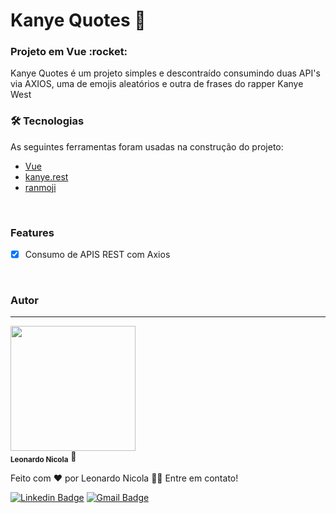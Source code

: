 # Kanye Quotes :ghost:	

<h3>Projeto em Vue :rocket:	</h3>
<p>Kanye Quotes é um projeto simples e descontraído consumindo duas API's via AXIOS, uma de emojis aleatórios e outra de frases do rapper Kanye West</p>


### 🛠 Tecnologias

As seguintes ferramentas foram usadas na construção do projeto:

- [Vue](https://vuejs.org/)
- [kanye.rest](https://api.kanye.rest/)
- [ranmoji](https://github.com/hagata/ranmoji)
</br>

### Features

- [x] Consumo de APIS REST com Axios

</br>

### Autor
---

 <img src="https://avatars.githubusercontent.com/u/85263860?v=4" width="200px;" alt=""/>
 <br />
 <sub><b>Leonardo Nicola</b></sub></a> 🚀


Feito com ❤️ por Leonardo Nicola 👋🏽 Entre em contato!

[![Linkedin Badge](https://img.shields.io/badge/-Leonardo-blue?style=flat-square&logo=Linkedin&logoColor=white&link=https://www.linkedin.com/in/leonardonicola/)](https://www.linkedin.com/in/leonardonicola/) 
[![Gmail Badge](https://img.shields.io/badge/-leonardonicolares@gmail.com-c14438?style=flat-square&logo=Gmail&logoColor=white&link=mailto:leonardonicolares@gmail.com)](mailto:leonardonicolares@gmail.com)
